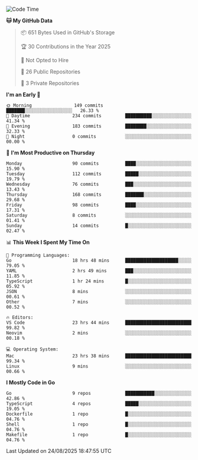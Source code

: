 <!--START_SECTION:waka-->
![Code Time](http://img.shields.io/badge/Code%20Time-1%2C430%20hrs%2042%20mins-blue)

**🐱 My GitHub Data** 

> 📦 651 Bytes Used in GitHub's Storage 
 > 
> 🏆 30 Contributions in the Year 2025
 > 
> 🚫 Not Opted to Hire
 > 
> 📜 26 Public Repositories 
 > 
> 🔑 3 Private Repositories 
 > 
**I'm an Early 🐤** 

```text
🌞 Morning                149 commits         ███████░░░░░░░░░░░░░░░░░░   26.33 % 
🌆 Daytime                234 commits         ██████████░░░░░░░░░░░░░░░   41.34 % 
🌃 Evening                183 commits         ████████░░░░░░░░░░░░░░░░░   32.33 % 
🌙 Night                  0 commits           ░░░░░░░░░░░░░░░░░░░░░░░░░   00.00 % 
```
📅 **I'm Most Productive on Thursday** 

```text
Monday                   90 commits          ████░░░░░░░░░░░░░░░░░░░░░   15.90 % 
Tuesday                  112 commits         █████░░░░░░░░░░░░░░░░░░░░   19.79 % 
Wednesday                76 commits          ███░░░░░░░░░░░░░░░░░░░░░░   13.43 % 
Thursday                 168 commits         ███████░░░░░░░░░░░░░░░░░░   29.68 % 
Friday                   98 commits          ████░░░░░░░░░░░░░░░░░░░░░   17.31 % 
Saturday                 8 commits           ░░░░░░░░░░░░░░░░░░░░░░░░░   01.41 % 
Sunday                   14 commits          █░░░░░░░░░░░░░░░░░░░░░░░░   02.47 % 
```


📊 **This Week I Spent My Time On** 

```text
💬 Programming Languages: 
Go                       18 hrs 48 mins      ████████████████████░░░░░   79.05 % 
YAML                     2 hrs 49 mins       ███░░░░░░░░░░░░░░░░░░░░░░   11.85 % 
TypeScript               1 hr 24 mins        █░░░░░░░░░░░░░░░░░░░░░░░░   05.92 % 
JSON                     8 mins              ░░░░░░░░░░░░░░░░░░░░░░░░░   00.61 % 
Other                    7 mins              ░░░░░░░░░░░░░░░░░░░░░░░░░   00.52 % 

🔥 Editors: 
VS Code                  23 hrs 44 mins      █████████████████████████   99.82 % 
Neovim                   2 mins              ░░░░░░░░░░░░░░░░░░░░░░░░░   00.18 % 

💻 Operating System: 
Mac                      23 hrs 38 mins      █████████████████████████   99.34 % 
Linux                    9 mins              ░░░░░░░░░░░░░░░░░░░░░░░░░   00.66 % 
```

**I Mostly Code in Go** 

```text
Go                       9 repos             ███████████░░░░░░░░░░░░░░   42.86 % 
TypeScript               4 repos             █████░░░░░░░░░░░░░░░░░░░░   19.05 % 
Dockerfile               1 repo              █░░░░░░░░░░░░░░░░░░░░░░░░   04.76 % 
Shell                    1 repo              █░░░░░░░░░░░░░░░░░░░░░░░░   04.76 % 
Makefile                 1 repo              █░░░░░░░░░░░░░░░░░░░░░░░░   04.76 % 
```




 Last Updated on 24/08/2025 18:47:55 UTC
<!--END_SECTION:waka-->

